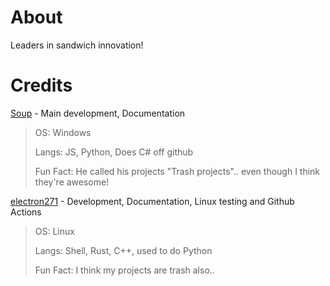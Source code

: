 # About
Leaders in sandwich innovation!

# Credits

[Soup](https://github.com/SoupDevHub) - Main development, Documentation
> OS: Windows
>
> Langs: JS, Python, Does C# off github
>
> Fun Fact: He called his projects "Trash projects".. even though I think they're awesome!


[electron271](https://github.com/electron271) - Development, Documentation, Linux testing and Github Actions
> OS: Linux
> 
> Langs: Shell, Rust, C++, used to do Python
> 
> Fun Fact: I think my projects are trash also..
